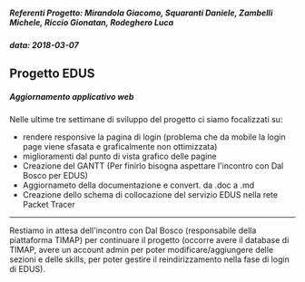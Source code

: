 ##### Referenti Progetto: Mirandola Giacomo, Squaranti Daniele, Zambelli Michele, Riccio Gionatan, Rodeghero Luca
##### data: 2018-03-07
## Progetto EDUS 
##### Aggiornamento applicativo web
Nelle ultime tre settimane di sviluppo del progetto ci siamo focalizzati su:
- rendere responsive la pagina di login (problema che da mobile la login page viene sfasata e graficalmente non ottimizzata)
- miglioramenti dal punto di vista grafico delle pagine
- Creazione del GANTT (Per finirlo bisogna aspettare l'incontro con Dal Bosco per EDUS)
- Aggiornameto della documentazione e convert. da .doc a .md
- Creazione dello schema di collocazione del servizio EDUS nella rete Packet Tracer

----
Restiamo in attesa dell'incontro con Dal Bosco (responsabile della piattaforma TIMAP) per continuare il progetto (occorre avere il database di TIMAP, avere un account admin per poter modificare/aggiungere delle sezioni e delle skills, per poter gestire il reindirizzamento nella fase di login di EDUS).